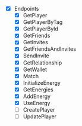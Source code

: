 - [x] Endpoints
  - [x] GetPlayer
  - [x] GetPlayerByTag
  - [x] GetPlayerById
  - [x] GetFriends
  - [x] GetInvites
  - [x] GetFriendsAndInvites
  - [x] SendInvite
  - [x] GetRelationship
  - [x] GetWallet
  - [x] Match
  - [x] InitializeEnergy
  - [x] GetEnergies
  - [x] AddEnergy
  - [x] UseEnergy
  - [ ] CreatePlayer
  - [ ] UpdatePlayer
